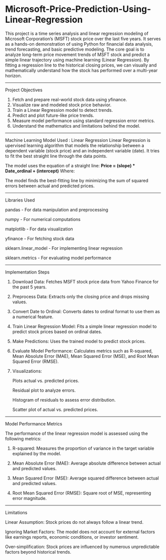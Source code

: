 # Microsoft-Price-Prediction-Using-Linear-Regression

This project is a time series analysis and linear regression modeling of Microsoft Corporation’s (MSFT) stock price over the last five years. It serves as a hands-on demonstration of using Python for financial data analysis, trend forecasting, and basic predictive modeling. The core goal is to analyze long-term price movement trends of MSFT stock and predict a simple linear trajectory using machine learning (Linear Regression). 
By fitting a regression line to the historical closing prices, we can visually and mathematically understand how the stock has performed over a multi-year horizon.


-------

Project Objectives
1. Fetch and prepare real-world stock data using yfinance.
2. Visualize raw and modeled stock price behavior.
3. Train a Linear Regression model to detect trends.
4. Predict and plot future-like price trends.
5. Measure model performance using standard regression error metrics.
6. Understand the mathematics and limitations behind the model.

-----


Machine Learning Model Used : Linear Regression
Linear Regression is upervised learning algorithm that models the relationship between a dependent variable (stock price) and an independent variable (date). It tries to fit the best straight line through the data points.

The model uses the equation of a straight line: **Price = (slope) * Date_ordinal + (intercept)**
Where:

The model finds the best-fitting line by minimizing the sum of squared errors between actual and predicted prices.

------

Libraries Used

pandas - For data manipulation and preprocessing

numpy - For numerical computations

matplotlib - For data visualization

yfinance - For fetching stock data

sklearn.linear_model - For implementing linear regression

sklearn.metrics - For evaluating model performance


----

Implementation Steps

1. Download Data: Fetches MSFT stock price data from Yahoo Finance for the past 5 years.

2. Preprocess Data: Extracts only the closing price and drops missing values.

3. Convert Date to Ordinal: Converts dates to ordinal format to use them as a numerical feature.

4. Train Linear Regression Model: Fits a simple linear regression model to predict stock prices based on ordinal dates.

5. Make Predictions: Uses the trained model to predict stock prices.

6. Evaluate Model Performance: Calculates metrics such as R-squared, Mean Absolute Error (MAE), Mean Squared Error (MSE), and Root Mean Squared Error (RMSE).

7. Visualizations:

    Plots actual vs. predicted prices.

    Residual plot to analyze errors.

    Histogram of residuals to assess error distribution.

    Scatter plot of actual vs. predicted prices.


-----


Model Performance Metrics

The performance of the linear regression model is assessed using the following metrics:

1. R-squared: Measures the proportion of variance in the target variable explained by the model.

2. Mean Absolute Error (MAE): Average absolute difference between actual and predicted values.

3. Mean Squared Error (MSE): Average squared difference between actual and predicted values.

4. Root Mean Squared Error (RMSE): Square root of MSE, representing error magnitude.


------

Limitations

Linear Assumption: Stock prices do not always follow a linear trend.

Ignoring Market Factors: The model does not account for external factors like earnings reports, economic conditions, or investor sentiment.

Over-simplification: Stock prices are influenced by numerous unpredictable factors beyond historical trends.




